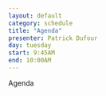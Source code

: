 ```yaml
---
layout: default
category: schedule
title: "Agenda"
presenter: Patrick Dufour
day: tuesday
start: 9:45AM
end: 10:00AM
---
```


Agenda
